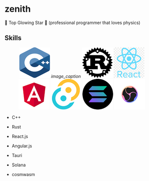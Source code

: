 # zenith
🌟 Top Glowing Star 🔭
(professional programmer that loves physics)

## Skills
<p align="center">
  <img src="c++.png" alt>
  <em>image_caption</em>
  <img src="rust.png">
  <img src="react.png">
  <img src="angular.png">
  <img src="tauri.png">
  <img src="solana.png">
  <img src="cosmwasm.png">
</p>

* C++


* Rust


* React.js


* Angular.js


* Tauri


* Solana


* cosmwasm


